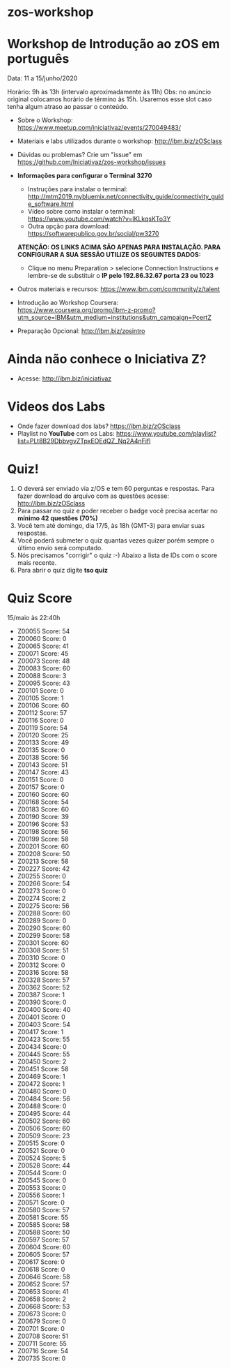 # zos-workshop
# Workshop de Introdução ao zOS em português

Data: 11 a 15/junho/2020

Horário: 9h às 13h (intervalo aproximadamente às 11h)
Obs: no anúncio original colocamos horário de término às 15h. Usaremos esse slot caso tenha algum atraso ao passar o conteúdo. 

* Sobre o Workshop: https://www.meetup.com/iniciativaz/events/270049483/

* Materiais e labs utilizados durante o workshop: http://ibm.biz/zOSclass

* Dúvidas ou problemas? Crie um "issue" em https://github.com/Iniciativaz/zos-workshop/issues    

* **Informações para configurar o Terminal 3270** 
   * Instruções para instalar o terminal: http://mtm2019.mybluemix.net/connectivity_guide/connectivity_guide_software.html 
   * Vídeo sobre como instalar o terminal: https://www.youtube.com/watch?v=lKLkqsKTo3Y
   * Outra opção para download: https://softwarepublico.gov.br/social/pw3270
   
   **ATENÇÃO: OS LINKS ACIMA SÃO APENAS PARA INSTALAÇÃO. PARA CONFIGURAR A SUA SESSÃO UTILIZE OS SEGUINTES DADOS:** 
   * Clique no menu Preparation > selecione Connection Instructions e lembre-se de substituir o **IP pelo 192.86.32.67 porta 23 ou 1023**

* Outros materiais e recursos: https://www.ibm.com/community/z/talent
* Introdução ao Workshop Coursera: https://www.coursera.org/promo/ibm-z-promo?utm_source=IBM&utm_medium=institutions&utm_campaign=PcertZ 
* Preparação Opcional: http://ibm.biz/zosintro 

# Ainda não conhece o Iniciativa Z? 
* Acesse: http://ibm.biz/iniciativaz

# Videos dos Labs
* Onde fazer download dos labs? https://ibm.biz/zOSclass
* Playlist no **YouTube** com os Labs: https://www.youtube.com/playlist?list=PLt8B29DbbvgvZTpxEOEdQZ_Nq2A4nFifl

# Quiz!

1. O deverá ser enviado via z/OS e tem 60 perguntas e respostas. Para fazer download do arquivo com as questões acesse: http://ibm.biz/zOSclass
2. Para passar no quiz e poder receber o badge você precisa acertar no **mínimo 42 questões (70%)**
3. Você tem até domingo, dia 17/5, às 18h (GMT-3) para enviar suas respostas. 
4. Você poderá submeter o quiz quantas vezes quizer porém sempre o último envio será computado.
5. Nós precisamos "corrigir" o quiz :-)  Abaixo a lista de IDs com o score mais recente.
6. Para abrir o quiz digite **tso quiz**

# Quiz Score
15/maio às 22:40h

* Z00055 Score: 54
* Z00060 Score: 0
* Z00065 Score: 41
* Z00071 Score: 45
* Z00073 Score: 48
* Z00083 Score: 60
* Z00088 Score: 3
* Z00095 Score: 43
* Z00101 Score: 0
* Z00105 Score: 1
* Z00106 Score: 60
* Z00112 Score: 57
* Z00116 Score: 0
* Z00119 Score: 54
* Z00120 Score: 25
* Z00133 Score: 49
* Z00135 Score: 0
* Z00138 Score: 56
* Z00143 Score: 51
* Z00147 Score: 43
* Z00151 Score: 0
* Z00157 Score: 0
* Z00160 Score: 60
* Z00168 Score: 54
* Z00183 Score: 60
* Z00190 Score: 39
* Z00196 Score: 53
* Z00198 Score: 56
* Z00199 Score: 58
* Z00201 Score: 60
* Z00208 Score: 50
* Z00213 Score: 58
* Z00227 Score: 42
* Z00255 Score: 0
* Z00266 Score: 54
* Z00273 Score: 0
* Z00274 Score: 2
* Z00275 Score: 56
* Z00288 Score: 60
* Z00289 Score: 0
* Z00290 Score: 60
* Z00299 Score: 58
* Z00301 Score: 60
* Z00308 Score: 51
* Z00310 Score: 0
* Z00312 Score: 0
* Z00316 Score: 58
* Z00328 Score: 57
* Z00362 Score: 52
* Z00387 Score: 1
* Z00390 Score: 0
* Z00400 Score: 40
* Z00401 Score: 0
* Z00403 Score: 54
* Z00417 Score: 1
* Z00423 Score: 55
* Z00434 Score: 0
* Z00445 Score: 55
* Z00450 Score: 2
* Z00451 Score: 58
* Z00469 Score: 1
* Z00472 Score: 1
* Z00480 Score: 0
* Z00484 Score: 56
* Z00488 Score: 0
* Z00495 Score: 44
* Z00502 Score: 60
* Z00506 Score: 60
* Z00509 Score: 23
* Z00515 Score: 0
* Z00521 Score: 0
* Z00524 Score: 5
* Z00528 Score: 44
* Z00544 Score: 0
* Z00545 Score: 0
* Z00553 Score: 0
* Z00556 Score: 1
* Z00571 Score: 0
* Z00580 Score: 57
* Z00581 Score: 55
* Z00585 Score: 58
* Z00588 Score: 50
* Z00597 Score: 57
* Z00604 Score: 60
* Z00605 Score: 57
* Z00617 Score: 0
* Z00618 Score: 0
* Z00646 Score: 58
* Z00652 Score: 57
* Z00653 Score: 41
* Z00658 Score: 2
* Z00668 Score: 53
* Z00673 Score: 0
* Z00679 Score: 0
* Z00701 Score: 0
* Z00708 Score: 51
* Z00711 Score: 55
* Z00716 Score: 54
* Z00735 Score: 0
